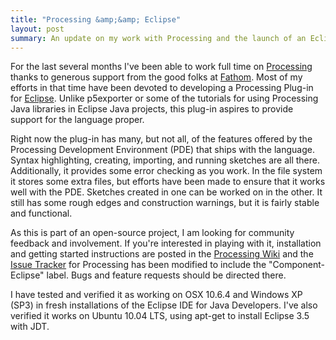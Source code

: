 ```yaml
---
title: "Processing &amp;&amp; Eclipse"
layout: post
summary: An update on my work with Processing and the launch of an Eclipse plug-in supporting the language.
---
```


For the last several months I've been able to work full time on [Processing](http://processing.org/) thanks to generous support from the good folks at [Fathom](http://fathom.info/). Most of my efforts in that time have been devoted to developing a Processing Plug-in for [Eclipse](http://www.eclipse.org/). Unlike p5exporter or some of the tutorials for using Processing Java libraries in Eclipse Java projects, this plug-in aspires to provide support for the language proper.

Right now the plug-in has many, but not all, of the features offered by the Processing Development Environment (PDE) that ships with the language. Syntax highlighting, creating, importing, and running sketches are all there. Additionally, it provides some error checking as you work. In the file system it stores some extra files, but efforts have been made to ensure that it works well with the PDE. Sketches created in one can be worked on in the other. It still has some rough edges and construction warnings, but it is fairly stable and functional.

As this is part of an open-source project, I am looking for community feedback and involvement. If you're interested in playing with it, installation and getting started instructions are posted in the [Processing Wiki](http://wiki.processing.org/w/Eclipse_Plug_In) and the [Issue Tracker](http://code.google.com/p/processing/issues/list) for Processing has been modified to include the "Component-Eclipse" label. Bugs and feature requests should be directed there.

I have tested and verified it as working on&nbsp;OSX 10.6.4 and Windows XP (SP3) in fresh installations of the Eclipse IDE for Java Developers. I've also verified it works on Ubuntu 10.04 LTS, using apt-get to install Eclipse 3.5 with JDT.
